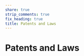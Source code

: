 ```yaml
---
share: true
strip_comments: true
fix_heading: true
title: Patents and Laws
---
```

# Patents and Laws